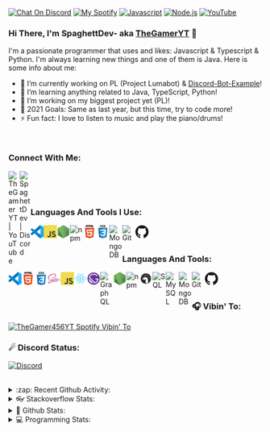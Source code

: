 [![Chat On Discord](https://img.shields.io/badge/discord-%237289DA.svg?&style=for-the-badge&logo=discord&logoColor=white)][discord]
[![My Spotify](https://img.shields.io/badge/spotify-%231ED760.svg?&style=for-the-badge&logo=spotify&logoColor=white)][spotify]
[![Javascript](https://img.shields.io/badge/javascript%20-%23323330.svg?&style=for-the-badge&logo=javascript&logoColor=yellow)][JS]
[![Node.js](https://img.shields.io/badge/node.js%20-%2343853D.svg?&style=for-the-badge&logo=node.js&logoColor=white)][NodeJS]
[![YouTube](https://img.shields.io/badge/youtube-%23FF0000.svg?&style=for-the-badge&logo=youtube&logoColor=white)][youtube]

### Hi There, I'm SpaghettDev- aka [TheGamerYT][GitHubRepo] 👋

I'm a passionate programmer that uses and likes: Javascript & Typescript & Python.
I'm always learning new things and one of them is Java.
Here is some info about me:

- 🔭 I’m currently working on PL (Project Lumabot) & [Discord-Bot-Example](https://github.com/BlueFox-Development/Discord-Bot-Example)!
- 🌱 I’m learning anything related to Java, TypeScript, Python!
- 👯 I’m working on my biggest project yet (PL)!
- 🥅 2021 Goals: Same as last year, but this time, try to code more!
- ⚡ Fun fact: I love to listen to music and play the piano/drums!

<br />

### Connect With Me:

[<img align="left" alt="TheGamerYT | YouTube" width="22px" src="https://cdn.jsdelivr.net/npm/simple-icons@v3/icons/youtube.svg" />][youtube]

[<img align="left" alt="SpaghettDev | Discord" width="22px" src="https://cdn.jsdelivr.net/npm/simple-icons@v3/icons/discord.svg" />][discord]<br />

<br />

### Languages And Tools I Use:

[<img align="left" alt="Visual Studio Code" width="26px" src="https://raw.githubusercontent.com/github/explore/80688e429a7d4ef2fca1e82350fe8e3517d3494d/topics/visual-studio-code/visual-studio-code.png" />][VSCode]
[<img align="left" alt="JavaScript" width="26px" src="https://raw.githubusercontent.com/github/explore/80688e429a7d4ef2fca1e82350fe8e3517d3494d/topics/javascript/javascript.png" />][JS]
[<img align="left" alt="Node.js" width="26px" src="https://raw.githubusercontent.com/github/explore/80688e429a7d4ef2fca1e82350fe8e3517d3494d/topics/nodejs/nodejs.png" />][NodeJS]
[<img align="left" alt="npm"   width="26px" src="https://cdn.jsdelivr.net/npm/simple-icons@v3/icons/npm.svg" />][npm]
[<img align="left" alt="HTML5" width="26px" src="https://raw.githubusercontent.com/github/explore/80688e429a7d4ef2fca1e82350fe8e3517d3494d/topics/html/html.png" />][HTML5]
[<img align="left" alt="CSS"   width="26px" src="https://raw.githubusercontent.com/github/explore/80688e429a7d4ef2fca1e82350fe8e3517d3494d/topics/css/css.png"   />][CSS3]
[<img align="left" alt="MongoDB"    width="26px" src="https://cdn.jsdelivr.net/npm/simple-icons@v3/icons/mongodb.svg" />][MongoDB]
[<img align="left" alt="Git"        width="26px" src="https://cdn.jsdelivr.net/npm/simple-icons@v3/icons/git.svg" />][Git]
[<img align="left" alt="GitHub"     width="26px" src="https://raw.githubusercontent.com/github/explore/78df643247d429f6cc873026c0622819ad797942/topics/github/github.png" />][GitHub]

<br />
<br />

### Languages And Tools:

[<img align="left" alt="Visual Studio Code" width="26px" src="https://raw.githubusercontent.com/github/explore/80688e429a7d4ef2fca1e82350fe8e3517d3494d/topics/visual-studio-code/visual-studio-code.png" />][VSCode]
[<img align="left" alt="HTML5"      width="26px" src="https://raw.githubusercontent.com/github/explore/80688e429a7d4ef2fca1e82350fe8e3517d3494d/topics/html/html.png" />][HTML5]
[<img align="left" alt="CSS3"       width="26px" src="https://raw.githubusercontent.com/github/explore/80688e429a7d4ef2fca1e82350fe8e3517d3494d/topics/css/css.png" />][CSS3]
[<img align="left" alt="Sass"       width="26px" src="https://raw.githubusercontent.com/github/explore/80688e429a7d4ef2fca1e82350fe8e3517d3494d/topics/sass/sass.png" />][Sass]
[<img align="left" alt="JavaScript" width="26px" src="https://raw.githubusercontent.com/github/explore/80688e429a7d4ef2fca1e82350fe8e3517d3494d/topics/javascript/javascript.png" />][JS]
[<img align="left" alt="React"      width="26px" src="https://raw.githubusercontent.com/github/explore/80688e429a7d4ef2fca1e82350fe8e3517d3494d/topics/react/react.png" />][React]
[<img align="left" alt="Gatsby"     width="26px" src="https://raw.githubusercontent.com/github/explore/e94815998e4e0713912fed477a1f346ec04c3da2/topics/gatsby/gatsby.png" />][Gatsby]
[<img align="left" alt="GraphQL"    width="26px" src="https://cdn.jsdelivr.net/npm/simple-icons@v3/icons/graphql.svg" />][GraphQL]
[<img align="left" alt="Node.js"    width="26px" src="https://raw.githubusercontent.com/github/explore/80688e429a7d4ef2fca1e82350fe8e3517d3494d/topics/nodejs/nodejs.png" />][NodeJS]
[<img align="left" alt="npm"        width="26px" src="https://cdn.jsdelivr.net/npm/simple-icons@v3/icons/npm.svg" />][npm]
[<img align="left" alt="Deno"       width="26px" src="https://raw.githubusercontent.com/github/explore/361e2821e2dea67711cde99c9c40ed357061cf27/topics/deno/deno.png" />][Deno]
[<img align="left" alt="SQL"        width="26px" src="https://cdn.jsdelivr.net/npm/simple-icons@v3/icons/sqlite.svg" />][SQL]
[<img align="left" alt="MySQL"      width="26px" src="https://cdn.jsdelivr.net/npm/simple-icons@v3/icons/mysql.svg" />][MySQL]
[<img align="left" alt="MongoDB"    width="26px" src="https://cdn.jsdelivr.net/npm/simple-icons@v3/icons/mongodb.svg" />][MongoDB]
[<img align="left" alt="Git"        width="26px" src="https://cdn.jsdelivr.net/npm/simple-icons@v3/icons/git.svg" />][Git]
[<img align="left" alt="GitHub"     width="26px" src="https://raw.githubusercontent.com/github/explore/78df643247d429f6cc873026c0622819ad797942/topics/github/github.png" />][GitHub]


<br />
<br />

### 🎧 Vibin' To:

[<img src="https://novatorem-five-theta.vercel.app/api/spotify" alt="TheGamer456YT Spotify Vibin' To" width="350" />][spotify]


### ☄ Discord Status:

[![Discord](https://discord.c99.nl/widget/theme-3/248878605147308033.png)][bio]

<br />

<details>
  <summary>:zap: Recent Github Activity:</summary>
  
<!--START_SECTION:activity-->
1. 🗣 Commented on [#12](https://github.com/FailedShack/USBHelperInstaller/issues/12) in [FailedShack/USBHelperInstaller](https://github.com/FailedShack/USBHelperInstaller)
<!--END_SECTION:activity-->

</details>

<details>
  <summary>👓 Stackoverflow Stats:</summary>
<br />

[![StackOverflow Profile](https://github-readme-stackoverflow.vercel.app/?userID=13485432&layout=full)](https://stackoverflow.com/users/13485432/thegameryt)

</details>

<details>
  <summary>🌟 Github Stats:</summary>
<br />

![TheGamer456YT's GitHub Stats](https://github-readme-stats.vercel.app/api?username=TheGamer456YT&show_icons=true&theme=algolia)

</details>

<!--<details>
  <summary>🎊 Github Repos:</summary>
<br />
⭐️ 3 📦 TheGamer456YT/TheGamer456YT
⭐️ 1 📦 TheGamer456YT/Badges4-README.md-Profile
⭐️ 1 📦 TheGamer456YT/jamesgeorge007
⭐️ 1 📦 TheGamer456YT/novatorem
⭐️ 0 📦 TheGamer456YT/---
⭐️ 0 📦 TheGamer456YT/Advanced-Command-Handler
<!--<br />
<p align="center">Last refresh: <b>2020-10-12T15:07:38Z</b></p>
<!--</details>-->
<details>
  <summary>💻 Programming Stats:</summary>
  
 <br />
 
<!--START_SECTION:waka-->
![Profile Views](http://img.shields.io/badge/Profile%20Views-1-blue)

**🐱 My GitHub Data** 

> 🏆 22 Contributions in the Year 2021
 > 
> 📦 34.3 kB Used in GitHub's Storage 
 > 
> 🚫 Not Opted to Hire
 > 
> 📜 15 Public Repositories 
 > 
> 🔑 16 Private Repositories  
 > 
**I'm an Early 🐤** 

```text
🌞 Morning    70 commits     ███████████░░░░░░░░░░░░░░   44.03% 
🌆 Daytime    50 commits     ███████░░░░░░░░░░░░░░░░░░   31.45% 
🌃 Evening    17 commits     ██░░░░░░░░░░░░░░░░░░░░░░░   10.69% 
🌙 Night      22 commits     ███░░░░░░░░░░░░░░░░░░░░░░   13.84%

```


📊 **This Week I Spent My Time On** 

```text
🔥 Editors: 
No Activity Tracked This Week

💻 Operating System: 
No Activity Tracked This Week

```

**I Mostly Code in JavaScript** 

```text
JavaScript               10 repos            ███████████████████░░░░░░   76.92% 
Python                   2 repos             ███░░░░░░░░░░░░░░░░░░░░░░   15.38% 
C#                       1 repo              ██░░░░░░░░░░░░░░░░░░░░░░░   7.69%

```



 Last Updated on 17/10/2021
<!--END_SECTION:waka-->

</details>


[youtube]: https://www.youtube.com/channel/UC3jCeJlUxhirQo8CQICosWA?
[discord]: https://discord.com/404
<!--
https://discord.gg/94T9xk5
-->
[bio]: https://discord.bio/p/thegameryt
[spotify]: https://open.spotify.com/user/j3oy5wv4z28ppiirfc7nmw1pf

[VSCode]: https://code.visualstudio.com/
[HTML5]: https://en.wikipedia.org/wiki/HTML5
[CSS3]: https://en.wikipedia.org/wiki/Cascading_Style_Sheets
[Sass]: https://en.wikipedia.org/wiki/Sass_(stylesheet_language)
[JS]: https://en.wikipedia.org/wiki/JavaScript
[React]: https://en.wikipedia.org/wiki/React_(web_framework)
[Gatsby]: https://www.gatsbyjs.org/
[GraphQL]: https://en.wikipedia.org/wiki/GraphQL
[NodeJS]: https://en.wikipedia.org/wiki/Node.js
[npm]: https://npmjs.com
[Deno]: https://en.wikipedia.org/wiki/Deno_(software)
[SQL]: https://en.wikipedia.org/wiki/SQL
[MySQL]: https://en.wikipedia.org/wiki/MySQL
[MongoDB]: https://en.wikipedia.org/wiki/MongoDB
[Git]: https://en.wikipedia.org/wiki/Git
[GitHub]: https://en.wikipedia.org/wiki/GitHub
[GitHubRepo]: https://github.com/TheGamer456YT


